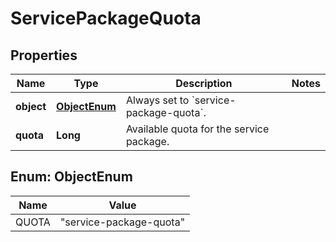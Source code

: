 
# ServicePackageQuota

## Properties
Name | Type | Description | Notes
------------ | ------------- | ------------- | -------------
**object** | [**ObjectEnum**](#ObjectEnum) | Always set to &#x60;service-package-quota&#x60;. | 
**quota** | **Long** | Available quota for the service package. | 


<a name="ObjectEnum"></a>
## Enum: ObjectEnum
Name | Value
---- | -----
QUOTA | &quot;service-package-quota&quot;



